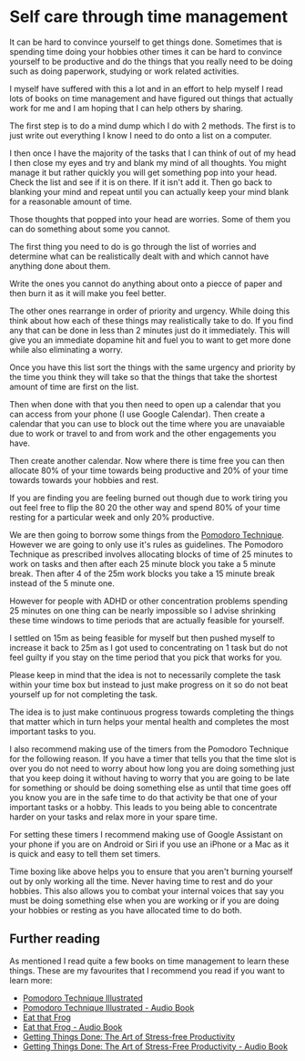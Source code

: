 # Self care through time management

It can be hard to convince yourself to get things done. Sometimes that is spending time doing your hobbies other times it can be hard to convince yourself to be productive and do the things that you really need to be doing such as doing paperwork, studying or work related activities.

I myself have suffered with this a lot and in an effort to help myself I read lots of books on time management and have figured out things that actually work for me and I am hoping that I can help others by sharing.

The first step is to do a mind dump which I do with 2 methods. The first is to just write out everything I know I need to do onto a list on a computer.

I then once I have the majority of the tasks that I can think of out of my head I then close my eyes and try and blank my mind of all thoughts. You might manage it but rather quickly you will get something pop into your head. Check the list and see if it is on there. If it isn't add it. Then go back to blanking your mind and repeat until you can actually keep your mind blank for a reasonable amount of time.

Those thoughts that popped into your head are worries. Some of them you can do something about some you cannot.

The first thing you need to do is go through the list of worries and determine what can be realistically dealt with and which cannot have anything done about them.

Write the ones you cannot do anything about onto a piecce of paper and then burn it as it will make you feel better.

The other ones rearrange in order of priority and urgency. While doing this think about how each of these things may realistically take to do. If you find any that can be done in less than 2 minutes just do it immediately. This will give you an immediate dopamine hit and fuel you to want to get more done while also eliminating a worry.

Once you have this list sort the things with the same urgency and priority by the time you think they will take so that the things that take the shortest amount of time are first on the list.

Then when done with that you then need to open up a calendar that you can access from your phone (I use Google Calendar). Then create a calendar that you can use to block out the time where you are unavaiable due to work or travel to and from work and the other engagements you have.

Then create another calendar. Now where there is time free you can then allocate 80% of your time towards being productive and 20% of your time towards towards your hobbies and rest.

If you are finding you are feeling burned out though due to work tiring you out feel free to flip the 80 20 the other way and spend 80% of your time resting for a particular week and only 20% productive.

We are then going to borrow some things from the [Pomodoro Technique](https://en.wikipedia.org/wiki/Pomodoro_Technique). However we are going to only use it's rules as guidelines. The Pomodoro Technique as prescribed involves allocating blocks of time of 25 minutes to work on tasks and then after each 25 minute block you take a 5 minute break. Then after 4 of the 25m work blocks you take a 15 minute break instead of the 5 minute one.

However for people with ADHD or other concentration problems spending 25 minutes on one thing can be nearly impossible so I advise shrinking these time windows to time periods that are actually feasible for yourself.

I settled on 15m as being feasible for myself but then pushed myself to increase it back to 25m as I got used to concentrating on 1 task but do not feel guilty if you stay on the time period that you pick that works for you.

Please keep in mind that the idea is not to necessarily complete the task within your time box but instead to just make progress on it so do not beat yourself up for not completing the task.

The idea is to just make continuous progress towards completing the things that matter which in turn helps your mental health and completes the most important tasks to you.

I also recommend making use of the timers from the Pomodoro Technique for the following reason. If you have a timer that tells you that the time slot is over you do not need to worry about how long you are doing something just that you keep doing it without having
to worry that you are going to be late for something or should be doing something else as until that time goes off you know you are in the safe time to do that activity be that one of your important tasks or a hobby. This leads to you being able to concentrate harder on your tasks and relax more in your spare time.

For setting these timers I recommend making use of Google Assistant on your phone if you are on Android or Siri if you use an iPhone or a Mac as it is quick and easy to tell them set timers.

Time boxing like above helps you to ensure that you aren't burning yourself out by only working all the time. Never having time to rest and do your hobbies. This also allows you to combat your internal voices that say you must be doing something else when you are working or if you are doing your hobbies or resting as you have allocated time to do both.

## Further reading

As mentioned I read quite a few books on time management to learn these things. These are my favourites that I recommend you read if you want to learn more:

* [Pomodoro Technique Illustrated](https://pragprog.com/titles/snfocus/pomodoro-technique-illustrated/)
* [Pomodoro Technique Illustrated - Audio Book](https://pragprog.com/titles/a-snfocus/pomodoro-technique-illustrated/)
* [Eat that Frog](https://www.amazon.co.uk/Eat-That-Frog-Important-Things/dp/1444765426)
* [Eat that Frog - Audio Book](https://www.audible.co.uk/pd/Eat-That-Frog-Audiobook/B08NN412W9)
* [Getting Things Done: The Art of Stress-free Productivity](https://www.amazon.co.uk/Getting-Things-Done-Stress-free-Productivity/dp/0349408947)
* [Getting Things Done: The Art of Stress-Free Productivity - Audio Book](https://www.audible.co.uk/pd/Getting-Things-Done-Audiobook/B0DSJYWFD2)
